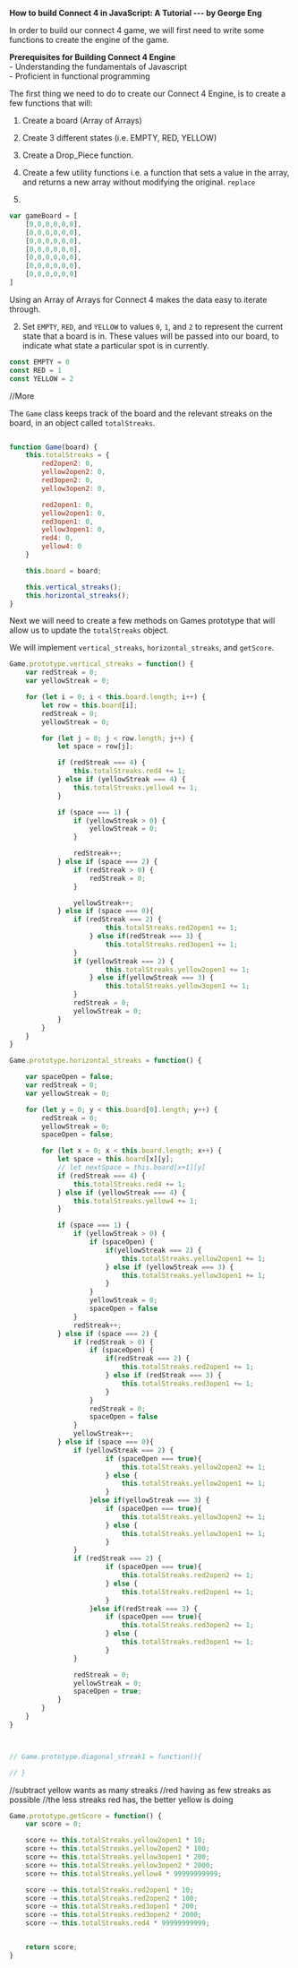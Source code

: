 **How to build Connect 4 in JavaScript: A Tutorial --- by George Eng**

In order to build our connect 4 game, we will first need to write some functions to create the engine of the game. 

**Prerequisites for Building Connect 4 Engine**  
	- Understanding the fundamentals of Javascript  
	- Proficient in functional programming  

The first thing we need to do to create our Connect 4 Engine, is to create a few functions that will:  
1. Create a board (Array of Arrays)  
2. Create 3 different states (i.e. EMPTY, RED, YELLOW)  
3. Create a Drop_Piece function.  
4. Create a few utility functions i.e. a function that sets a value in the array, and returns a new array without modifying the original. `replace`

1.
```js
var gameBoard = [
	[0,0,0,0,0,0],
    [0,0,0,0,0,0],
    [0,0,0,0,0,0],
    [0,0,0,0,0,0],
    [0,0,0,0,0,0],
    [0,0,0,0,0,0],
    [0,0,0,0,0,0]
]  
```

Using an Array of Arrays for Connect 4 makes the data easy to iterate through. 

2. Set `EMPTY`, `RED`, and `YELLOW` to values `0`, `1`, and `2` to represent the current state that a board is in. These values will be passed into our board, to indicate what state a particular spot is in currently.

```js
const EMPTY = 0
const RED = 1
const YELLOW = 2
```

//More

The `Game` class keeps track of the board and the relevant streaks on the board, in an object called `totalStreaks`.

```js

function Game(board) {
    this.totalStreaks = {
        red2open2: 0,
        yellow2open2: 0,
        red3open2: 0,
        yellow3open2: 0,

        red2open1: 0,
        yellow2open1: 0,
        red3open1: 0,
        yellow3open1: 0,
        red4: 0,
        yellow4: 0
    }

    this.board = board;

    this.vertical_streaks();
    this.horizontal_streaks();
}
```

  
Next we will need to create a few methods on Games prototype that will allow us to update the `totalStreaks` object.  
  
We will implement `vertical_streaks`, `horizontal_streaks`, and `getScore`.  

```js
Game.prototype.vertical_streaks = function() {
    var redStreak = 0;
    var yellowStreak = 0;

    for (let i = 0; i < this.board.length; i++) {
        let row = this.board[i];
        redStreak = 0;
        yellowStreak = 0;

        for (let j = 0; j < row.length; j++) {
            let space = row[j];

            if (redStreak === 4) {
                this.totalStreaks.red4 += 1;
            } else if (yellowStreak === 4) {
                this.totalStreaks.yellow4 += 1;
            }

            if (space === 1) {
                if (yellowStreak > 0) {
                    yellowStreak = 0;
                }

                redStreak++;
            } else if (space === 2) {
                if (redStreak > 0) {
                    redStreak = 0;
                }

                yellowStreak++;
            } else if (space === 0){
                if (redStreak === 2) {
                        this.totalStreaks.red2open1 += 1;
                    } else if(redStreak === 3) {
                        this.totalStreaks.red3open1 += 1;
                }
                if (yellowStreak === 2) {
                        this.totalStreaks.yellow2open1 += 1;
                    } else if(yellowStreak === 3) {
                        this.totalStreaks.yellow3open1 += 1;
                }
                redStreak = 0;
                yellowStreak = 0;
            }
        }
    }
}  

Game.prototype.horizontal_streaks = function() {

    var spaceOpen = false;
    var redStreak = 0;
    var yellowStreak = 0;

    for (let y = 0; y < this.board[0].length; y++) {
        redStreak = 0;
        yellowStreak = 0;
        spaceOpen = false;

        for (let x = 0; x < this.board.length; x++) {
            let space = this.board[x][y];
            // let nextSpace = this.board[x+1][y]
            if (redStreak === 4) {
                this.totalStreaks.red4 += 1;
            } else if (yellowStreak === 4) {
                this.totalStreaks.yellow4 += 1;
            }

            if (space === 1) {
                if (yellowStreak > 0) {
                    if (spaceOpen) {
                        if(yellowStreak === 2) {
                            this.totalStreaks.yellow2open1 += 1;
                        } else if (yellowStreak === 3) {
                            this.totalStreaks.yellow3open1 += 1;
                        }
                    }
                    yellowStreak = 0;
                    spaceOpen = false
                }
                redStreak++;
            } else if (space === 2) {
                if (redStreak > 0) {
                    if (spaceOpen) {
                        if(redStreak === 2) {
                            this.totalStreaks.red2open1 += 1;
                        } else if (redStreak === 3) {
                            this.totalStreaks.red3open1 += 1;
                        }
                    }
                    redStreak = 0;
                    spaceOpen = false
                }
                yellowStreak++;
            } else if (space === 0){
                if (yellowStreak === 2) {
                        if (spaceOpen === true){
                            this.totalStreaks.yellow2open2 += 1;
                        } else {
                            this.totalStreaks.yellow2open1 += 1;
                        }
                    }else if(yellowStreak === 3) {
                        if (spaceOpen === true){
                            this.totalStreaks.yellow3open2 += 1;
                        } else {
                            this.totalStreaks.yellow3open1 += 1;
                        }
                }
                if (redStreak === 2) {
                        if (spaceOpen === true){
                            this.totalStreaks.red2open2 += 1;
                        } else {
                            this.totalStreaks.red2open1 += 1;
                        }
                    }else if(redStreak === 3) {
                        if (spaceOpen === true){
                            this.totalStreaks.red3open2 += 1;
                        } else {
                            this.totalStreaks.red3open1 += 1;
                        }
                }

                redStreak = 0;
                yellowStreak = 0;
                spaceOpen = true;
            }
        }
    }
}



// Game.prototype.diagonal_streak1 = function(){

// }	
```

//subtract yellow wants as many streaks
//red having as few streaks as possible
//the less streaks red has, the better yellow is doing

```js
Game.prototype.getScore = function() {
	var score = 0;

	score += this.totalStreaks.yellow2open1 * 10;
	score += this.totalStreaks.yellow2open2 * 100;
	score += this.totalStreaks.yellow3open1 * 200;
	score += this.totalStreaks.yellow3open2 * 2000;
	score += this.totalStreaks.yellow4 * 99999999999;

	score -= this.totalStreaks.red2open1 * 10;
	score -= this.totalStreaks.red2open2 * 100;
	score -= this.totalStreaks.red3open1 * 200;
	score -= this.totalStreaks.red3open2 * 2000;
	score -= this.totalStreaks.red4 * 99999999999;


	return score;
}
```












